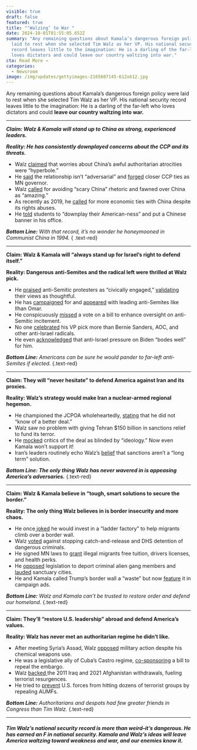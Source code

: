 ```yaml
---
visible: true
draft: false
featured: true
title: "‘Walzing’ to War "
date: 2024-10-01T01:55:05.652Z
summary: "Any remaining questions about Kamala’s dangerous foreign policy were
  laid to rest when she selected Tim Walz as her VP. His national security
  record leaves little to the imagination: He is a darling of the far-left who
  loves dictators and could leave our country waltzing into war."
cta: Read More →
categories:
  - Newsroom
image: /img/updates/gettyimages-2165607145-612x612.jpg
---
```

Any remaining questions about Kamala’s dangerous foreign policy were laid to rest when she selected Tim Walz as her VP. His national security record leaves little to the imagination: He is a darling of the far-left who loves dictators and could **leave our country waltzing into war.**

---

***Claim:* *Walz & Kamala will stand up to China as strong, experienced leaders.*** 

***Reality:* *He has consistently downplayed concerns about the CCP and its threats.*** 

- Walz [claimed](https://archive.mpr.org/stories/2007/04/13/us-representative-tim-walz-delivers-foreign-policy-speech-at-university-of-minnesota) that worries about China’s awful authoritarian atrocities were “hyperbole.”
- He [said](https://x.com/MAGAIncWarRoom/status/1820823234951999622) the relationship isn’t “adversarial” and [forged](https://x.com/james_t_quinn/status/1820895981401219096) closer CCP ties as MN governor.
- Walz [called](https://archive.mpr.org/stories/2007/04/13/us-representative-tim-walz-delivers-foreign-policy-speech-at-university-of-minnesota) for avoiding “scary China” rhetoric and fawned over China as “amazing.”
- As recently as 2019, he [called](https://x.com/michaelsobolik/status/1820821861648769175) for more economic ties with China despite its rights abuses.
- He [told](https://x.com/michaelsobolik/status/1820865489519964461) students to “downplay their American-ness” and put a Chinese banner in his office. 

***Bottom Line:** With that record, it’s no wonder he honeymooned in Communist China in 1994.*
{ .text-red}

---

**Claim: Walz & Kamala will “always stand up for Israel’s right to defend itself.”** 

**Reality: Dangerous anti-Semites and the radical left were thrilled at Walz pick.** 

- He [praised](https://www.middleeasteye.net/news/harris-vp-pick-tim-walz-and-his-views-palestine-israel-and-gaza-protests) anti-Semitic protesters as “civically engaged,” [validating](https://www.businessinsider.com/tim-walz-kamala-harris-israel-gaza-pro-palestinian-protests-2024-8) their views as thoughtful. 
- He has [campaigned](https://x.com/MarinaMedvin/status/1820997019877380607) for and [appeared](https://x.com/Tim_Walz/status/1047525035852947456) with leading anti-Semites like Ilhan Omar.
- He conspicuously [missed](https://clerk.house.gov/Votes/2018398) a vote on a bill to enhance oversight on anti-Semitic incitement.
- No one [celebrated](https://x.com/AOC/status/1820819039955947605) his VP pick more than Bernie Sanders, AOC, and other anti-Israel radicals.
- He even [acknowledged](https://www.mprnews.org/episode/2024/03/07/gov-walz-says-minnesotas-45000-uncommitted-voters-are-civically-engaged) that anti-Israel pressure on Biden “bodes well” for him.

***Bottom Line:** Americans can be sure he would pander to far-left anti-Semites if elected.*
{.text-red}

---

**Claim: They will “never hesitate” to defend America against Iran and its proxies.** 

**Reality: Walz’s strategy would make Iran a nuclear-armed regional hegemon.** 

* He championed the JCPOA wholeheartedly, [stating](https://x.com/GLNoronha/status/1820815760723185738) that he did not “know of a better deal.” 
* Walz saw no problem with giving Tehran $150 billion in sanctions relief to fund its terror.
* He [mocked](https://web.archive.org/web/20181222185808/https:/walz.house.gov/media-center/press-releases/walz-statement-on-iran-p51-nuclear-agreement) critics of the deal as blinded by “ideology.” Now even Kamala won’t support it!  
* Iran’s leaders routinely echo Walz’s [belief](https://web.archive.org/web/20181222185323/https:/walz.house.gov/media-center/press-releases/walz-statement-on-iran-nuclear-agreement) that sanctions aren’t a “long term” solution. 

***Bottom Line: The only thing Walz has never wavered in is appeasing America’s adversaries.***
{.text-red}

---

**Claim: Walz & Kamala believe in “tough, smart solutions to secure the border.”** 

**Reality: The only thing Walz believes in is border insecurity and more chaos.**

* He once[ joked](https://x.com/TrumpWarRoom/status/1820812490961256706) he would invest in a “ladder factory” to help migrants climb over a border wall. 
* Walz [voted](https://clerk.house.gov/Votes/2018297) against stopping catch-and-release and DHS detention of dangerous criminals.
* He signed MN laws to [grant](https://www.nationalreview.com/news/tim-walz-progressive-agenda-included-giving-drivers-licenses-free-tuition-to-illegal-immigrants/#:~:text=Since%20becoming%20governor%20in%202019,driver's%20licenses%20to%20illegal%20immigrants.) illegal migrants free tuition, drivers licenses, and health perks. 
* He [opposed](https://clerk.house.gov/Votes/2017517) legislation to deport criminal alien gang members and [lauded](https://www.youtube.com/watch?v=0m9OBV6fxtk&t=43s) sanctuary cities. 
* He and Kamala called Trump’s border wall a “waste” but now [feature](https://www.youtube.com/watch?v=i2F9qGxTKcU&t=2s) it in campaign ads. 

***Bottom Line:** Walz and Kamala can’t be trusted to restore order and defend our homeland.*
{.text-red}

---

**Claim: They’ll “restore U.S. leadership” abroad and defend America’s values.** 

**Reality: Walz has never met an authoritarian regime he didn’t like.**

* After meeting Syria’s Assad, Walz [opposed](https://www.minnpost.com/political-agenda/2013/09/congressman-walz-says-hell-vote-no-syria-intervention/) military action despite his chemical weapons use.
* He was a legislative ally of Cuba’s Castro regime, [co-sponsoring](https://x.com/AllianceForCuba/status/1820822444296290442) a bill to repeal the embargo.
* Walz [backed ](https://web.archive.org/web/20181223095542/https:/walz.house.gov/media-center/press-releases/walz-co-introduces-authorization-for-use-of-military-force-against-isis)the 2011 Iraq and 2021 Afghanistan withdrawals, fueling terrorist resurgences.
* He tried to [prevent](https://web.archive.org/web/20181223095542/https:/walz.house.gov/media-center/press-releases/walz-co-introduces-authorization-for-use-of-military-force-against-isis) U.S. forces from hitting dozens of terrorist groups by repealing AUMFs.

***Bottom Line:** Authoritarians and despots had few greater friends in Congress than Tim Walz.*
{.text-red}

---

###### **Tim Walz’s national security record is more than weird–it’s dangerous. He has earned an F in national security. Kamala and Walz’s ideas will leave America waltzing toward weakness and war, and our enemies know it.**